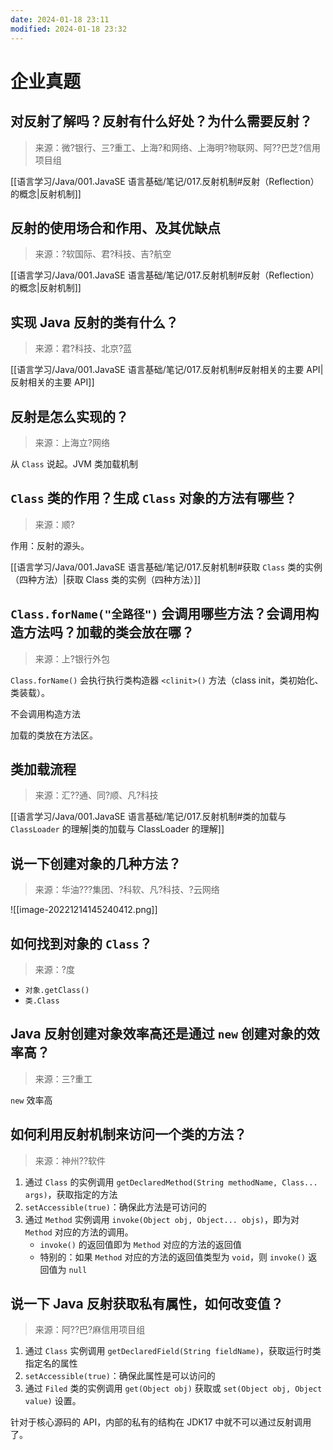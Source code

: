 ```yaml
---
date: 2024-01-18 23:11
modified: 2024-01-18 23:32
---
```


# 企业真题

## 对反射了解吗？反射有什么好处？为什么需要反射？

>来源：微?银行、三?重工、上海?和网络、上海明?物联网、阿??巴芝?信用项目组


[[语言学习/Java/001.JavaSE 语言基础/笔记/017.反射机制#反射（Reflection）的概念|反射机制]]

## 反射的使用场合和作用、及其优缺点

>来源：?软国际、君?科技、吉?航空

[[语言学习/Java/001.JavaSE 语言基础/笔记/017.反射机制#反射（Reflection）的概念|反射机制]]

## 实现 Java 反射的类有什么？

>来源：君?科技、北京?蓝

[[语言学习/Java/001.JavaSE 语言基础/笔记/017.反射机制#反射相关的主要 API|反射相关的主要 API]]
## 反射是怎么实现的？

>来源：上海立?网络

从 `Class` 说起。JVM 类加载机制

## `Class` 类的作用？生成 `Class` 对象的方法有哪些？

>来源：顺?

作用：反射的源头。

[[语言学习/Java/001.JavaSE 语言基础/笔记/017.反射机制#获取 `Class` 类的实例（四种方法）|获取 Class 类的实例（四种方法）]]

## `Class.forName("全路径")` 会调用哪些方法？会调用构造方法吗？加载的类会放在哪？

>来源：上?银行外包

`Class.forName()` 会执行执行类构造器 `<clinit>()` 方法（class init，类初始化、类装载）。

不会调用构造方法

加载的类放在方法区。

## 类加载流程

>来源：汇??通、同?顺、凡?科技

[[语言学习/Java/001.JavaSE 语言基础/笔记/017.反射机制#类的加载与 `ClassLoader` 的理解|类的加载与 ClassLoader 的理解]]

## 说一下创建对象的几种方法？

>来源：华油???集团、?科软、凡?科技、?云网络

![[image-20221214145240412.png]]

## 如何找到对象的 `Class`？

>来源：?度

- `对象.getClass()`
- `类.Class`

## Java 反射创建对象效率高还是通过 `new` 创建对象的效率高？

>来源：三?重工

`new` 效率高

## 如何利用反射机制来访问一个类的方法？

>来源：神州??软件


1. 通过 `Class` 的实例调用 `getDeclaredMethod(String methodName, Class... args)`，获取指定的方法
2. `setAccessible(true)`：确保此方法是可访问的
3. 通过 `Method` 实例调用 `invoke(Object obj, Object... objs)`，即为对 `Method` 对应的方法的调用。
	- `invoke()` 的返回值即为 `Method` 对应的方法的返回值  
	- 特别的：如果 `Method` 对应的方法的返回值类型为 `void`，则 `invoke()` 返回值为 `null`

## 说一下 Java 反射获取私有属性，如何改变值？

>来源：阿??巴?麻信用项目组

1. 通过 `Class` 实例调用 `getDeclaredField(String fieldName)`，获取运行时类指定名的属性
2. `setAccessible(true)`：确保此属性是可以访问的  
3. 通过 `Filed` 类的实例调用 `get(Object obj)` 获取或 `set(Object obj, Object value)` 设置。

针对于核心源码的 API，内部的私有的结构在 JDK17 中就不可以通过反射调用了。
